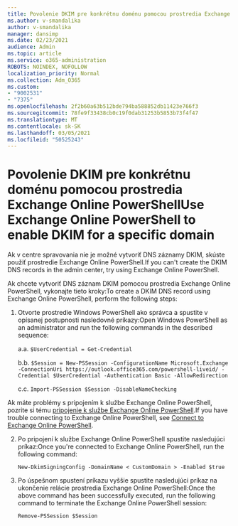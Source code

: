 ```yaml
---
title: Povolenie DKIM pre konkrétnu doménu pomocou prostredia Exchange Online PowerShell
ms.author: v-smandalika
author: v-smandalika
manager: dansimp
ms.date: 02/23/2021
audience: Admin
ms.topic: article
ms.service: o365-administration
ROBOTS: NOINDEX, NOFOLLOW
localization_priority: Normal
ms.collection: Adm_O365
ms.custom:
- "9002531"
- "7375"
ms.openlocfilehash: 2f2b60a63b512bde794ba588852db11423e766f3
ms.sourcegitcommit: 78fe9f33438cb0c19f0dab31253b5853b73f4f47
ms.translationtype: MT
ms.contentlocale: sk-SK
ms.lasthandoff: 03/05/2021
ms.locfileid: "50525243"
---
```

# <a name="use-exchange-online-powershell-to-enable-dkim-for-a-specific-domain"></a><span data-ttu-id="ade63-102">Povolenie DKIM pre konkrétnu doménu pomocou prostredia Exchange Online PowerShell</span><span class="sxs-lookup"><span data-stu-id="ade63-102">Use Exchange Online PowerShell to enable DKIM for a specific domain</span></span>

<span data-ttu-id="ade63-103">Ak v centre spravovania nie je možné vytvoriť DNS záznamy DKIM, skúste použiť prostredie Exchange Online PowerShell.</span><span class="sxs-lookup"><span data-stu-id="ade63-103">If you can't create the DKIM DNS records in the admin center, try using Exchange Online PowerShell.</span></span> 

<span data-ttu-id="ade63-104">Ak chcete vytvoriť DNS záznam DKIM pomocou prostredia Exchange Online PowerShell, vykonajte tieto kroky:</span><span class="sxs-lookup"><span data-stu-id="ade63-104">To create a DKIM DNS record using Exchange Online PowerShell, perform the following steps:</span></span>

1. <span data-ttu-id="ade63-105">Otvorte prostredie Windows PowerShell ako správca a spustite v opísanej postupnosti nasledovné príkazy:</span><span class="sxs-lookup"><span data-stu-id="ade63-105">Open Windows PowerShell as an administrator and run the following commands in the described sequence:</span></span>

    <span data-ttu-id="ade63-106">a.</span><span class="sxs-lookup"><span data-stu-id="ade63-106">a.</span></span> `$UserCredential = Get-Credential`

    <span data-ttu-id="ade63-107">b.</span><span class="sxs-lookup"><span data-stu-id="ade63-107">b.</span></span> `$Session = New-PSSession -ConfigurationName Microsoft.Exchange -ConnectionUri https://outlook.office365.com/powershell-liveid/ -Credential $UserCredential -Authentication Basic -AllowRedirection`

    <span data-ttu-id="ade63-108">c.</span><span class="sxs-lookup"><span data-stu-id="ade63-108">c.</span></span> `Import-PSSession $Session -DisableNameChecking`
    
<span data-ttu-id="ade63-109">Ak máte problémy s pripojením k službe Exchange Online PowerShell, pozrite si tému [pripojenie k službe Exchange Online PowerShell](https://docs.microsoft.com/powershell/exchange/connect-to-exchange-online-powershell).</span><span class="sxs-lookup"><span data-stu-id="ade63-109">If you have trouble connecting to Exchange Online PowerShell, see [Connect to Exchange Online PowerShell](https://docs.microsoft.com/powershell/exchange/connect-to-exchange-online-powershell).</span></span>

2. <span data-ttu-id="ade63-110">Po pripojení k službe Exchange Online PowerShell spustite nasledujúci príkaz:</span><span class="sxs-lookup"><span data-stu-id="ade63-110">Once you're connected to Exchange Online PowerShell, run the following command:</span></span>

    `New-DkimSigningConfig -DomainName < CustomDomain > -Enabled $true`

3. <span data-ttu-id="ade63-111">Po úspešnom spustení príkazu vyššie spustite nasledujúci príkaz na ukončenie relácie prostredia Exchange Online PowerShell:</span><span class="sxs-lookup"><span data-stu-id="ade63-111">Once the above command has been successfully executed, run the following command to terminate the Exchange Online PowerShell session:</span></span>

    `Remove-PSSession $Session` 



